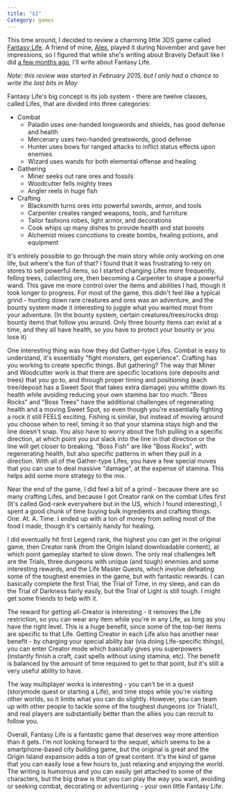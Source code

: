 ```yaml
---
title: "$1"
Category: games
---
```


This time around, I decided to review a charming little 3DS game called [Fantasy Life][].
A friend of mine, [Alex][], played it during November and gave her impressions, so I figured that while she's writing about Bravely Default like I did [a few months ago][Bravely Default review], I'll write about Fantasy Life.

*Note: this review was started in February 2015, but I only had a chance to write the last bits in May*

Fantasy Life's big concept is its job system - there are twelve classes, called Lifes, that are divided into three categories:

- Combat
	- Paladin uses one-handed longswords and shields, has good defense and health
	- Mercenary uses two-handed greatswords, good defense
	- Hunter uses bows for ranged attacks to inflict status effects upon enemies
	- Wizard uses wands for both elemental offense and healing
- Gathering
	- Miner seeks out rare ores and fossils
	- Woodcutter fells mighty trees
	- Angler reels in huge fish
- Crafting
	- Blacksmith turns ores into powerful swords, armor, and tools
	- Carpenter creates ranged weapons, tools, and furniture
	- Tailor fashions robes, light armor, and decorations
	- Cook whips up many dishes to provide health and stat boosts
	- Alchemist mixes concotions to create bombs, healing potions, and equipment

It's entirely possible to go through the main story while only working on one life, but where's the fun of that?
I found that it was frustrating to rely on stores to sell powerful items, so I started changing Lifes more frequently, felling trees, collecting ore, then becoming a Carpenter to shape a powerful wand.
This gave me more control over the items and abilities I had, though it took longer to progress. For most of the game, this didn't feel like a typical grind - hunting down rare creatures and ores was an adventure, and the bounty system made it interesting to juggle what you wanted most from your adventure. (In the bounty system, certain creatures/trees/rocks drop bounty items that follow you around. Only three bounty items can exist at a time, and they all have health, so you have to protect your bounty or you lose it)

One interesting thing was how they did Gather-type Lifes. Combat is easy to understand, it's essentially "fight monsters, get experience". Crafting has you working to create specific things. But gathering? The way that Miner and Woodcutter work is that there are specific locations (ore deposits and trees) that you go to, and through proper timing and positioning (each tree/deposit has a Sweet Spot that takes extra damage) you whittle down its health while avoiding reducing your own stamina bar too much. "Boss Rocks" and "Boss Trees" have the additional challenges of regenerating health and a moving Sweet Spot, so even though you're essentially fighting a rock it still FEELS exciting.
Fishing is similar, but instead of moving around you choose when to reel, timing it so that your stamina stays high and the line doesn't snap. You also have to worry about the fish pulling in a specific direction, at which point you put slack into the line in that direction or the line will get closer to breaking. "Boss Fish" are like "Boss Rocks", with regenerating health, but also specific patterns in when they pull in a direction.
With all of the Gather-type Lifes, you have a few special moves that you can use to deal massive "damage", at the expense of stamina. This helps add some more strategy to the mix.

Near the end of the game, I did feel a bit of a grind - because there are so many crafting Lifes, and because I got Creator rank on the combat Lifes first (It's called God-rank everywhere but in the US, which I found interesting), I spent a good chunk of time buying bulk ingredients and crafting things. One. At. A. Time. I ended up with a ton of money from selling most of the food I made, though it's certainly handy for healing.

I did eventually hit first Legend rank, the highest you can get in the original game, then Creator rank (from the Origin Island downloadable content), at which point gameplay started to slow down. The only real challenges left are the Trials, three dungeons with unique (and tough) enemies and some interesting rewards, and the Life Master Quests, which involve defeating some of the toughest enemies in the game, but with fantastic rewards. I can basically complete the first Trial, the Trial of Time, in my sleep, and can do the Trial of Darkness fairly easily, but the Trial of Light is still tough. I might get some friends to help with it.

The reward for getting all-Creator is interesting - it removes the Life restriction, so you can wear any item while you're in any Life, as long as you have the right level. This is a huge benefit, since some of the top-tier items are specific to that Life. Getting Creator in each Life also has another near benefit - by charging your special ability bar (via doing Life-specific things), you can enter Creator mode which basically gives you superpowers (instantly finish a craft, cast spells without using stamina, etc). The benefit is balanced by the amount of time required to get to that point, but it's still a very useful ability to have.

The way multiplayer works is interesting - you can't be in a quest (storymode quest or starting a Life), and time stops while you're visiting other worlds, so it limits what you can do slightly. However, you can team up with other people to tackle some of the toughest dungeons (or Trials!), and real players are substantially better than the allies you can recruit to follow you.

Overall, Fantasy Life is a fantastic game that deserves way more attention than it gets. I'm not looking forward to the sequel, which seems to be a smartphone-based city building game, but the original is great and the Origin Island expansion adds a ton of great content. It's the kind of game that you can easily lose a few hours to, just relaxing and enjoying the world. The writing is humorous and you can easily get attached to some of the characters, but the big draw is that you can play the way you want, avoiding or seeking combat, decorating or adventuring - your own little Fantasy Life.

[Fantasy Life]: http://fantasylife.nintendo.com/
[Alex]: http://ghost-alexandriamack.rhcloud.com/the-end-of-the-november-game-challenge/
[Bravely Default review]: {filename}/2014/10/21-bravely-default.md
